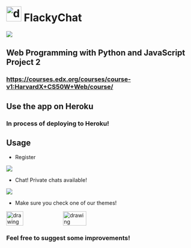 # <img src="https://i.imgur.com/fQcQkvm.png" alt="drawing" width="40px"/> FlackyChat
![](https://i.imgur.com/K1gRiyl.png)

## Web Programming with Python and JavaScript Project 2
### https://courses.edx.org/courses/course-v1:HarvardX+CS50W+Web/course/

## Use the app on Heroku

### In process of deploying to Heroku!


## Usage

* Register

![](https://i.imgur.com/c2SUfOv.png)

* Chat! Private chats available!

![](https://i.imgur.com/8XPHCVD.png)

* Make sure you check one of our themes!
<div style="display:flex;align-items:center">
<img src="https://i.imgur.com/SnSeadx.png" alt="drawing" width="30%"/>
<img src="https://i.imgur.com/EvSgk7Z.png" alt="drawing" width="35%"/>
</div>

### Feel free to suggest some improvements! 
